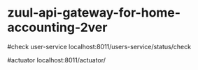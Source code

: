 # zuul-api-gateway-for-home-accounting-2ver
#check user-service 
localhost:8011/users-service/status/check

#actuator
localhost:8011/actuator/
